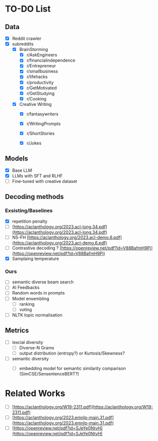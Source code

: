 # TO-DO List

## Data

- [x] Reddit crawler
- [x] subreddits
  - [x] BrainStorming
    - [x] r/AskEngineers
    - [x] r/financialindependence
    - [x] r/Entrepreneur
    - [x] r/smallbusiness
    - [x] r/lifehacks
    - [x] r/productivity
    - [x] r/GetMotivated
    - [x] r/GetStudying
    - [x] r/Cooking
  - [x] Creative Writing
    - [x] r/fantasywriters
    - [x] r/WritingPrompts
    - [x] r/ShortStories
    - [x] r/Jokes


## Models

- [x] Base LLM
- [x] LLMs with SFT and RLHF 
- [ ] Fine-tuned with creative dataset

## Decoding methods

### Exsisting/Baselines

- [x] repetition penalty
- [ ] [https://aclanthology.org/2023.acl-long.34.pdf](https://aclanthology.org/2023.acl-long.34.pdf)
- [ ] NS-FH [https://aclanthology.org/2023.acl-demo.6.pdf](https://aclanthology.org/2023.acl-demo.6.pdf)
- [ ] Contrastive decoding ? [https://openreview.net/pdf?id=V88BafmH9Pj](https://openreview.net/pdf?id=V88BafmH9Pj)
- [x] Samplaing temperature

### Ours

- [ ] semantic diverse beam search
- [ ] AI Feedbacks
- [ ] Random words in prompts
- [ ] Model ensembling
  - [ ] ranking
  - [ ] voting
- [ ] NLTK topic normalisation

## Metrics

- [ ] lexcial diversity
  - [ ] Diverse-N Grams
  - [ ] output distribution (entropy?) or Kurtosis/Skewness?
- [ ] semantic diversity
  - [ ] embedding model for semantic similarity comparison (SimCSE/SensentenceBERT?)


# Related Works

- [ ] [https://aclanthology.org/W19-2311.pdf](https://aclanthology.org/W19-2311.pdf)
- [ ] [https://aclanthology.org/2023.emnlp-main.31.pdf](https://aclanthology.org/2023.emnlp-main.31.pdf)
- [ ] [https://openreview.net/pdf?id=SJeYe0NtvH](https://openreview.net/pdf?id=SJeYe0NtvH)
